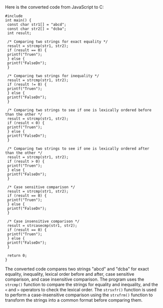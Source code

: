 Here is the converted code from JavaScript to C:
```
#include 
int main() {
 const char str1[] = "abcd";
 const char str2[] = "dcba";
 int result;
 
 /* Comparing two strings for exact equality */
 result = strcmp(str1, str2);
 if (result == 0) {
 printf("Truen");
 } else {
 printf("FalseDn");
 }
 
 /* Comparing two strings for inequality */
 result = strcmp(str1, str2);
 if (result != 0) {
 printf("Truen");
 } else {
 printf("FalseDn");
 }
 
 /* Comparing two strings to see if one is lexically ordered before than the other */
 result = strcmp(str1, str2);
 if (result < 0) {
 printf("Truen");
 } else {
 printf("FalseDn");
 }
 
 /* Comparing two strings to see if one is lexically ordered after than the other */
 result = strcmp(str1, str2);
 if (result > 0) {
 printf("Truen");
 } else {
 printf("FalseDn");
 }
 
 /* Case sensitive comparison */
 result = strcmp(str1, str2);
 if (result == 0) {
 printf("Truen");
 } else {
 printf("FalseDn");
 }
 
 /* Case insensitive comparison */
 result = strcasecmp(str1, str2);
 if (result == 0) {
 printf("Truen");
 } else {
 printf("FalseDn");
 }
 
 return 0;
}
```
The converted code compares two strings "abcd" and "dcba" for exact equality, inequality, lexical order before and after, case sensitive comparison, and case insensitive comparison. The program uses the `strcmp()` function to compare the strings for equality and inequality, and the `<` and `>` operators to check the lexical order. The `strsxfr()` function is used to perform a case-insensitive comparison using the `strxfrm()` function to transform the strings into a common format before comparing them.

